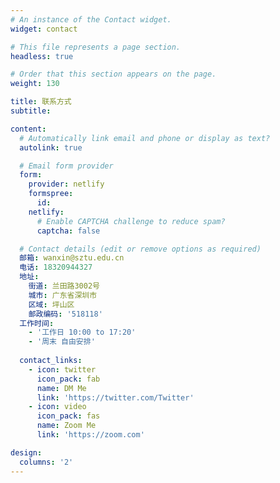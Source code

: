```yaml
---
# An instance of the Contact widget.
widget: contact

# This file represents a page section.
headless: true

# Order that this section appears on the page.
weight: 130

title: 联系方式
subtitle:

content:
  # Automatically link email and phone or display as text?
  autolink: true

  # Email form provider
  form:
    provider: netlify
    formspree:
      id:
    netlify:
      # Enable CAPTCHA challenge to reduce spam?
      captcha: false

  # Contact details (edit or remove options as required)
  邮箱: wanxin@sztu.edu.cn
  电话: 18320944327
  地址:
    街道: 兰田路3002号
    城市: 广东省深圳市
    区域: 坪山区
    邮政编码: '518118'
  工作时间:
    - '工作日 10:00 to 17:20'
    - '周末 自由安排'
  
  contact_links:
    - icon: twitter
      icon_pack: fab
      name: DM Me
      link: 'https://twitter.com/Twitter'
    - icon: video
      icon_pack: fas
      name: Zoom Me
      link: 'https://zoom.com'

design:
  columns: '2'
---
```

